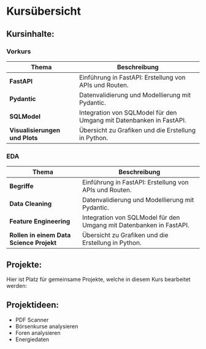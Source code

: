 # Kursübersicht

## Kursinhalte:

### Vorkurs
| Thema                          | Beschreibung                                                        |
| ------------------------------ | ------------------------------------------------------------------- |
| **FastAPI**                    | Einführung in FastAPI: Erstellung von APIs und Routen.              |
| **Pydantic**                   | Datenvalidierung und Modellierung mit Pydantic.                     |
| **SQLModel**                   | Integration von SQLModel für den Umgang mit Datenbanken in FastAPI. |
| **Visualisierungen und Plots** | Übersicht zu Grafiken und die Erstellung in Python.                 |

### EDA
| Thema                                    | Beschreibung                                                        |
| ---------------------------------------- | ------------------------------------------------------------------- |
| **Begriffe**                             | Einführung in FastAPI: Erstellung von APIs und Routen.              |
| **Data Cleaning**                        | Datenvalidierung und Modellierung mit Pydantic.                     |
| **Feature Engineering**                  | Integration von SQLModel für den Umgang mit Datenbanken in FastAPI. |
| **Rollen in einem Data Science Projekt** | Übersicht zu Grafiken und die Erstellung in Python.                 |


## Projekte:

Hier ist Platz für gemeinsame Projekte, welche in diesem Kurs bearbeitet werden:


## Projektideen:
- PDF Scanner
- Börsenkurse analysieren
- Foren analysieren
- Energiedaten


<!-- ### LZK

<iframe src="https://docs.google.com/forms/d/e/1FAIpQLSfU3thfVZv4VANcJNP8OHJ1BiQwD-wVXCF_DTUrtjiuOI_XIQ/viewform?embedded=true" width="640" height="7402" frameborder="0" marginheight="0" marginwidth="0">Loading…</iframe> -->
